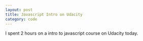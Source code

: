 ```yaml
---
layout: post
title: Javascript Intro on Udacity
category: code
---
```


I spent 2 hours on a intro to javascript course on Udacity today.
